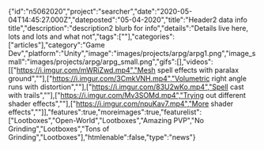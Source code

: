 {"id":"n5062020","project":"searcher","date":"2020-05-04T14:45:27.000Z","dateposted":"05-04-2020","title":"Header2 data info title","description":"description2 blurb for info","details":"Details live here, lots and lots and what not","tags":[""],"categories":["articles"],"category":"Game Dev","platform":"Unity","image":"images/projects/arpg/arpg1.png","image_small":"images/projects/arpg/arpg_small.png","gifs":[],"videos":[["https://i.imgur.com/mWRiZwd.mp4","Mesh spell effects with paralax ground",""],["https://i.imgur.com/3CmkVNH.mp4","Volumetric right angle runs with distortion",""],["https://i.imgur.com/83U2wKo.mp4","Spell cast with trails",""],["https://i.imgur.com/Mv3SOMd.mp4","Trying out different shader effects",""],["https://i.imgur.com/npuKav7.mp4","More shader effects",""]],"features":true,"moreimages":true,"featurelist":["Lootboxes","Open-World","Lootboxes","Amazing PVP","No Grinding","Lootboxes","Tons of Grinding","Lootboxes"],"htmlenable":false,"type":"news"}